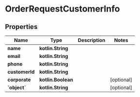 
# OrderRequestCustomerInfo

## Properties
Name | Type | Description | Notes
------------ | ------------- | ------------- | -------------
**name** | **kotlin.String** |  | 
**email** | **kotlin.String** |  | 
**phone** | **kotlin.String** |  | 
**customerId** | **kotlin.String** |  | 
**corporate** | **kotlin.Boolean** |  |  [optional]
**&#x60;object&#x60;** | **kotlin.String** |  |  [optional]



